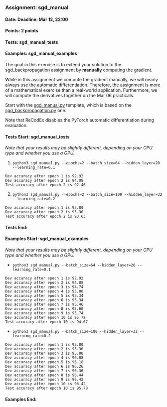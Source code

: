### Assignment: sgd_manual
#### Date: Deadline: Mar 12, 22:00
#### Points: 2 points
#### Tests: sgd_manual_tests
#### Examples: sgd_manual_examples

The goal in this exercise is to extend your solution to the
[sgd_backpropagation](https://ufal.mff.cuni.cz/courses/npfl138/2425-summer#sgd_backpropagation)
assignment by **manually** computing the gradient.

While in this assignment we compute the gradient manually, we will nearly always
use the automatic differentiation. Therefore, the assignment is more of
a mathematical exercise than a real-world application. Furthermore, we will
compute the derivatives together on the Mar 06 practicals.

Start with the
[sgd_manual.py](https://github.com/ufal/npfl138/tree/master/labs/02/sgd_manual.py)
template, which is based on the
[sgd_backpropagation.py](https://github.com/ufal/npfl138/tree/master/labs/02/sgd_backpropagation.py)
one.

Note that ReCodEx disables the PyTorch automatic differentiation during
evaluation.

#### Tests Start: sgd_manual_tests
_Note that your results may be slightly different, depending on your CPU type and whether you use a GPU._

1. `python3 sgd_manual.py --epochs=2 --batch_size=64 --hidden_layer=20 --learning_rate=0.1`
```
Dev accuracy after epoch 1 is 92.92
Dev accuracy after epoch 2 is 94.08
Test accuracy after epoch 2 is 92.46
```

2. `python3 sgd_manual.py --epochs=2 --batch_size=100 --hidden_layer=32 --learning_rate=0.2`
```
Dev accuracy after epoch 1 is 93.80
Dev accuracy after epoch 2 is 95.30
Test accuracy after epoch 2 is 93.63
```
#### Tests End:
#### Examples Start: sgd_manual_examples
_Note that your results may be slightly different, depending on your CPU type and whether you use a GPU._

- `python3 sgd_manual.py --batch_size=64 --hidden_layer=20 --learning_rate=0.1`
```
Dev accuracy after epoch 1 is 92.92
Dev accuracy after epoch 2 is 94.08
Dev accuracy after epoch 3 is 94.74
Dev accuracy after epoch 4 is 95.00
Dev accuracy after epoch 5 is 95.34
Dev accuracy after epoch 6 is 95.34
Dev accuracy after epoch 7 is 95.46
Dev accuracy after epoch 8 is 95.60
Dev accuracy after epoch 9 is 95.74
Dev accuracy after epoch 10 is 95.72
Test accuracy after epoch 10 is 94.67
```

- `python3 sgd_manual.py --batch_size=100 --hidden_layer=32 --learning_rate=0.2`
```
Dev accuracy after epoch 1 is 93.80
Dev accuracy after epoch 2 is 95.30
Dev accuracy after epoch 3 is 95.80
Dev accuracy after epoch 4 is 96.08
Dev accuracy after epoch 5 is 96.18
Dev accuracy after epoch 6 is 96.26
Dev accuracy after epoch 7 is 96.36
Dev accuracy after epoch 8 is 96.44
Dev accuracy after epoch 9 is 96.42
Dev accuracy after epoch 10 is 96.42
Test accuracy after epoch 10 is 95.78
```
#### Examples End:
